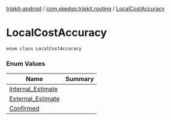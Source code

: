 [tripkit-android](../../index.md) / [com.skedgo.tripkit.routing](../index.md) / [LocalCostAccuracy](./index.md)

# LocalCostAccuracy

`enum class LocalCostAccuracy`

### Enum Values

| Name | Summary |
|---|---|
| [Internal_Estimate](-internal_-estimate.md) |  |
| [External_Estimate](-external_-estimate.md) |  |
| [Confirmed](-confirmed.md) |  |
